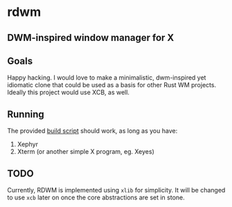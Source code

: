 # rdwm
## DWM-inspired window manager for X

## Goals
Happy hacking. I would love to make a minimalistic, dwm-inspired yet idiomatic clone that could be used as a basis for other Rust WM projects.
Ideally this project would use XCB, as well.

## Running
The provided [build script](run.sh) should work, as long as you have:
1. Xephyr
2. Xterm (or another simple X program, eg. Xeyes)

## TODO
Currently, RDWM is implemented using ```xlib``` for simplicity. It will be changed to use ```xcb``` later on once the core abstractions are set in stone. 
